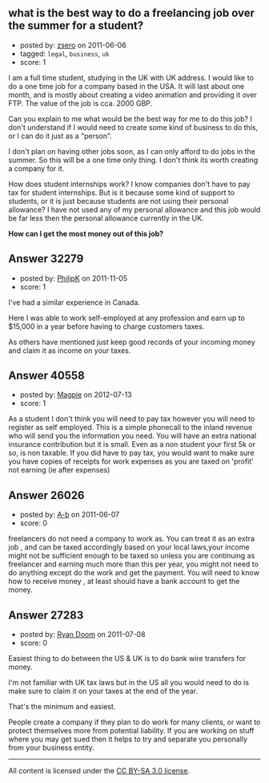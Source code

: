 ## what is the best way to do a freelancing job over the summer for a student?

- posted by: [zsero](https://stackexchange.com/users/-1/11061-zsero) on 2011-06-06
- tagged: `legal`, `business`, `uk`
- score: 1

I am a full time student, studying in the UK with UK address. I would like to do a one time job for a company based in the USA. It will last about one month, and is mostly about creating a video animation and providing it over FTP. The value of the job is cca. 2000 GBP. 

Can you explain to me what would be the best way for me to do this job? I don't understand if I would need to create some kind of business to do this, or I can do it just as a "person". 

I don't plan on having other jobs soon, as I can only afford to do jobs in the summer. So this will be a one time only thing. I don't think its worth creating a company for it.

How does student internships work? I know companies don't have to pay tax for student internships. But is it because some kind of support to students, or it is just because students are not using their personal allowance? I have not used any of my personal allowance and this job would be far less then the personal allowance currently in the UK.

**How can I get the most money out of this job?** 






## Answer 32279

- posted by: [PhilipK](https://stackexchange.com/users/-1/14250-philipk) on 2011-11-05
- score: 1

I've had a similar experience in Canada.

Here I was able to work self-employed at any profession and earn up to $15,000 in a year before having to charge customers taxes.

As others have mentioned just keep good records of your incoming money and claim it as income on your taxes.


## Answer 40558

- posted by: [Magpie](https://stackexchange.com/users/-1/18744-magpie) on 2012-07-13
- score: 1

As a student I don't think you will need to pay tax however you will need to register as self employed. This is a simple phonecall to the inland revenue who will send you the information you need. You will have an extra national insurance contribution but it is small. Even as a non student your first 5k or so, is non taxable. If you did have to pay tax, you would want to make sure you have copies of receipts for work expenses as you are taxed on 'profit' not earning (ie after expenses)



## Answer 26026

- posted by: [A-b](https://stackexchange.com/users/-1/10721-a-b) on 2011-06-07
- score: 0

freelancers do not need a company to work as. You can treat it as an extra job , and can be taxed accordingly based on your local laws,your income might not be sufficient enough to be taxed so unless you are continuing as freelancer and earning much more than this per year, you might not need to do anything except do the work and get the payment.
You will need to know how to receive money , at least should have a bank account to get the money. 



## Answer 27283

- posted by: [Ryan Doom](https://stackexchange.com/users/-1/5655-ryan-doom) on 2011-07-08
- score: 0

Easiest thing to do between the US & UK is to do bank wire transfers for money.  

I'm not familiar with UK tax laws but in the US all you would need to do is make sure to claim it on your taxes at the end of the year. 

That's the minimum and easiest.

People create a company if they plan to do work for many clients, or want to protect themselves more from potential liability.  If you are working on stuff where you may get sued then it helps to try and separate you personally from your business entity.  



---

All content is licensed under the [CC BY-SA 3.0 license](https://creativecommons.org/licenses/by-sa/3.0/).
